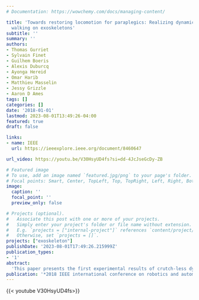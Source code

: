 ```yaml
---
# Documentation: https://wowchemy.com/docs/managing-content/

title: 'Towards restoring locomotion for paraplegics: Realizing dynamically stable
  walking on exoskeletons'
subtitle: ''
summary: ''
authors:
- Thomas Gurriet
- Sylvain Finet
- Guilhem Boeris
- Alexis Duburcq
- Ayonga Hereid
- Omar Harib
- Matthieu Masselin
- Jessy Grizzle
- Aaron D Ames
tags: []
categories: []
date: '2018-01-01'
lastmod: 2023-08-01T13:49:26-04:00
featured: true
draft: false

links:
- name: IEEE
  url: https://ieeexplore.ieee.org/document/8460647

url_video: https://youtu.be/V30HsyUD4fs?si=dd-4JcJseGcDy-ZB

# Featured image
# To use, add an image named `featured.jpg/png` to your page's folder.
# Focal points: Smart, Center, TopLeft, Top, TopRight, Left, Right, BottomLeft, Bottom, BottomRight.
image:
  caption: ''
  focal_point: ''
  preview_only: false

# Projects (optional).
#   Associate this post with one or more of your projects.
#   Simply enter your project's folder or file name without extension.
#   E.g. `projects = ["internal-project"]` references `content/project/deep-learning/index.md`.
#   Otherwise, set `projects = []`.
projects: ["exoskeleton"]
publishDate: '2023-08-01T17:49:26.215999Z'
publication_types:
- '1'
abstract: 
  'This paper presents the first experimental results of crutch-less dynamic walking with paraplegics on a lower-body exoskeleton: ATALANTE, designed by the French start-up company Wandercraft. The methodology used to achieve these results is based on the partial hybrid zero dynamics (PHZD) framework for formally generating stable walking gaits. A direct collocation optimization formulation is used to provide fast and efficient generation of gaits tailored to each patient. These gaits are then implemented on the exoskeleton for three paraplegics. The end result is dynamically stable walking in an exoskeleton without the need for crutches. After a short period of tuning by the engineers and practice by the subjects, each subject was able to dynamically walk across a room of about 10 m up to a speed of 0.15 m/s (0.5 km/h) without the need for crutches or any other kind of assistance.'
publication: '*2018 IEEE international conference on robotics and automation (ICRA)*'
---
```


{{< youtube V30HsyUD4fs>}}